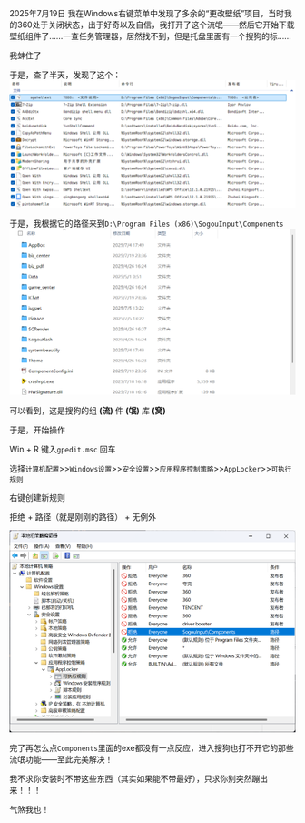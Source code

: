 
2025年7月19日 我在Windows右键菜单中发现了多余的“更改壁纸”项目，当时我的360处于关闭状态，出于好奇以及自信，我打开了这个流氓——然后它开始下载壁纸组件了……一查任务管理器，居然找不到，但是托盘里面有一个搜狗的标……

我蚌住了

于是，查了半天，发现了这个：
![alt text](image.png)

于是，我根据它的路径来到`D:\Program Files (x86)\SogouInput\Components`
![alt text](image-1.png)

可以看到，这是搜狗的组 **(流)** 件 **(氓)** 库 **(窝)**

于是，开始操作

Win + R 键入`gpedit.msc` 回车

选择`计算机配置`>>`Windows设置`>>`安全设置`>>`应用程序控制策略`>>`AppLocker`>>`可执行规则`

右键创建新规则

拒绝 + 路径（就是刚刚的路径） + 无例外

![alt text](image-2.png)

完了再怎么点`Components`里面的exe都没有一点反应，进入搜狗也打不开它的那些流氓功能——至此完美解决！

我不求你安装时不带这些东西（其实如果能不带最好），只求你别突然蹦出来！！！

气煞我也！